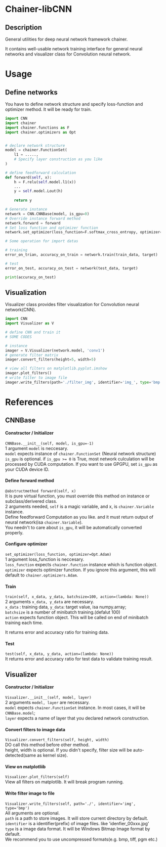 # Chainer-libCNN
## Description
General utilities for deep neural network framework chainer.

It contains well-usable network training interface for general neural networks and visualizer class for Convolution neural network.

# Usage
## Define networks
You have to define network structure and specify loss-function and optimizer method.
It will be ready for train.
```python
import CNN
import chainer
import chainer.functions as F
import chainer.optimizers as Opt


# declare network structure
model = chainer.FunctionSet(
	l1 = .....,
    # Specify layer construction as you like
)

# define feedforward calculation
def forward(self, x):
	h = F.relu(self.model.l1(x))
    ...
    y = self.model.Lout(h)
    
    return y

# Generate instance
network = CNN.CNNBase(model, is_gpu=0)
# Override instance forward method
network.forward = forward
# Set loss function and optimizer function
network.set_optimizer(loss_function=F.softmax_cross_entropy, optimizer=Opt.Adam)

# Some operation for import datas

# training
error_on_trian, accuracy_on_train = network.train(train_data, target)

# test
error_on_test, accuracy_on_test = network(test_data, target)

print(accuracy_on_test)
```

## Visualization
Visualizer class provides filter visualization for Convolution neural network(CNN).
```python
import CNN
import Visualizer as V

# define CNN and train it
# SOME CODES

# instance
imager = V.Visualizer(network.model, 'conv1')
# generate filter matrix
imager.convert_filters(height=5, width=5)

# view all filters on matplotlib.pyplot.imshow
imager.plot_filters()
# write filter to image file
imager.write_filters(path='./filter_img', identifier='img_', type='bmp')
```

# References
## CNNBase
#### Constractor / Initializer
`CNNBase.__init__(self, model, is_gpu=-1)`  
1 argument `model` is neccesary.  
`model` expects instance of `chainer.FunctionSet` (Neural network structure)  
`is_gpu` is optional. if `is_gpu >= 0` is True, most network culculation will be processed by CUDA computation.
If you want to use GPGPU, set `is_gpu` as your CUDA device ID.

#### Define forward method
`@abstructmethod forward(self, x)`  
It is pure virtual function, you must override this method on instance or subclass/derivered class.  
2 arguments needed, `self` is a magic variable, and x, is `chainer.Variable` instance.  
Define feedforward Computation as you like. and it must return output of neural network(isa `chainer.Variable`).  
You needn't to care about `is_gpu`, it will be automatically converted properly.

#### Configure optimizer
`set_optimizer(loss_function, optimizer=Opt.Adam)`  
1 argument loss_function is neccesary.  
`loss_function` expects `chainer.function` instance which is function object.  
`optimizer` expects optimizer function. If you ignore this argument, this will default to  `chainer.optimizers.Adam`.

#### Train
`train(self, x_data, y_data, batchsize=100, action=(lambda: None))`  
2 arguments `x_data, y_data` are necessary.  
`x_data` : training data, `y_data`: target value, isa numpy.array;  
`batchsize` is a number of minibatch training.(defalut 100)  
`action` expects function object. This will be called on end of  minibatch training each time.  

It returns error and accuracy ratio for training data.
#### Test
`test(self, x_data, y_data, action=(lambda: None))`  
It returns error and accuracy ratio for test data to validate training result.

## Visualizer
#### Constructor / Initializer
`Visualizer.__init__(self, model, layer)`  
2 arguments `model, layer` are necessary.  
`model` expects `chainer.FunctionSet` instance. In most cases, it will be `CNNBase.model`;  
`layer` expects a name of layer that you declared network construction.  

#### Convert filters to image data
`Visualizer.convert_filters(self, height, width)`  
DO call this method before other method.  
height, width is optional. If you didn't specify, filter size will be auto-detected(same as kernel size).

#### View on matplotliib
`Visualizer.plot_filters(self)`  
View all filters on matplotlib. It will break program running.

#### Write filter image to file
`Visualizer.write_filters(self, path='./', identifier='img', type='bmp')`  
All arguments are optional.  
`path` is a path to store images. It will store current directory by default.  
`identifier` is a identifier(prefix) of image files. like 'idenfier_00xxx.jpg'  
`type` is a image data format. It will be Windows Bitmap Image format by default.  
We recommend you to use uncompressed formats(e.g. bmp, tiff, pgm etc.)
